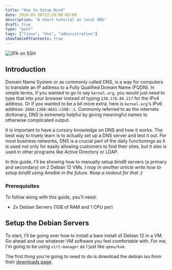 ```yaml
---
title: "How to Setup Bind"
date: 2024-03-30T22:29:08-05:00
description: "A short tutorial on local DNS"
draft: true
type: "post"
tags: ["linux", "dns", "administration"]
showTableOfContents: true
---
```


![2FA on SSH](/images/posts/how-to/setup/bind/cover.png)

## Introduction

Domain Name System or as commonly called DNS, is a way for computers to translate an IP address to a Fully Qualified Domain Name (FQDN). In simple terms, if you wanted to go to say `kernel.org`, you would just need to type that into your browser instead of typing `139.178.84.217` for the IPv4 address. Or if you wanted to be a bit more extra, here is `kernel.org`'s IPv6 address: `2604:1380:4641:c500::1`. Commonly referred to as the internets dictionary, DNS is extremely helpful by giving meaningful names to otherwise complicated output.   

It is important to have a cursory knowledge on DNS and how it works. The best way to truely learn is to actually set up a DNS server and test it out. For most business networks, DNS is a crucial part of the daily functionings as it is used not only for easily allowing customers to find their sites, but it also is used in other programs like Active Directory or LDAP.  

In this guide, I'll be showing how to manually setup bind9 servers (a primary and secondary) on 2 Debian 12 VMs. *I may in another article write how to setup bind9 using Ansible in the future. Keep a lookout for that :)*

### Prerequisites

To follow along with this guide, you'll need:

- 2x Debian Servers (1GB of RAM and 1 CPU per)

## Setup the Debian Servers

To start, I'll be going over how to install a bare install of Debian 12 in a VM. Go ahead and use whatever VM software you feel comfortable with. For me, I'm going to be using `virt-manager` as I just like `qemu/kvm`. 

The first thing you're going to need to do is download the debian iso from their [downloads page](https://www.debian.org/download). 

